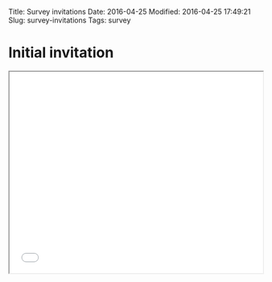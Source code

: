 Title: Survey invitations
Date: 2016-04-25
Modified: 2016-04-25 17:49:21
Slug: survey-invitations
Tags: survey

# Initial invitation

<iframe style="width: 100%; height: 400px;" src="/files/raw-html/survey-initial-invitation.html"></iframe>
